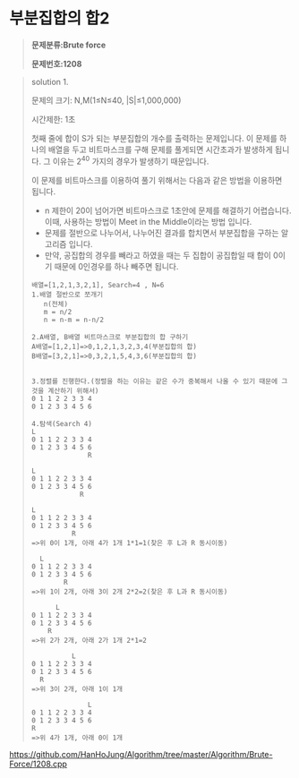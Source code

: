 #  부분집합의 합2

> **문제분류:Brute force**
>
> **문제번호:1208**

> solution 1.
>
> 문제의 크기:   N,M(1≤N≤40, |S|≤1,000,000) 
>
> 시간제한: 1초
>
> 
>
> 첫째 줄에 합이 S가 되는 부분집합의 개수를 출력하는 문제입니다. 이 문제를 하나의 배열을 두고 비트마스크를 구해 문제를 풀게되면 시간초과가 발생하게 됩니다. 그 이유는 2<sup>40</sup> 가지의 경우가 발생하기 때문입니다.
>
> 이 문제를 비트마스크를 이용하여 풀기 위해서는 다음과 같은 방법을 이용하면 됩니다.
>
> <Meet int the Middle>
>
> - n 제한이 20이 넘어가면 비트마스크로 1초안에 문제를 해결하기 어렵습니다. 이때, 사용하는 방법이 Meet in the Middle이라는 방법 입니다.
> - 문제를 절반으로 나누어서, 나누어진 결과를 합치면서 부분집합을 구하는 알고리즘 입니다.
> - 만약, 공집합의 경우를 빼라고 하였을 때는 두 집합이 공집합일 때 합이 0이기 때문에 0인경우를 하나 빼주면 됩니다.
>
> ```
> 배열=[1,2,1,3,2,1], Search=4 , N=6
> 1.배열 절반으로 쪼개기
>    n(전체)
>    m = n/2
>    n = n-m = n-n/2
>    
> 2.A배열, B배열 비트마스크로 부분집합의 합 구하기
> A배열=[1,2,1]=>0,1,2,1,3,2,3,4(부분집합의 합)
> B배열=[3,2,1]=>0,3,2,1,5,4,3,6(부분집합의 합)
> 
> 
> 3.정렬를 진행한다.(정렬을 하는 이유는 같은 수가 중복해서 나올 수 있기 때문에 그것을 계산하기 위해서)
> 0 1 1 2 2 3 3 4
> 0 1 2 3 3 4 5 6
> 
> 4.탐색(Search 4)
> L
> 0 1 1 2 2 3 3 4
> 0 1 2 3 3 4 5 6
>               R
>               
> L
> 0 1 1 2 2 3 3 4
> 0 1 2 3 3 4 5 6
>             R       
>             
> L
> 0 1 1 2 2 3 3 4
> 0 1 2 3 3 4 5 6
>           R                   
> =>위 0이 1개, 아래 4가 1개 1*1=1(찾은 후 L과 R 동시이동)
> 
>   L    
> 0 1 1 2 2 3 3 4
> 0 1 2 3 3 4 5 6
>         R    
> =>위 1이 2개, 아래 3이 2개 2*2=2(찾은 후 L과 R 동시이동) 
> 
>       L
> 0 1 1 2 2 3 3 4
> 0 1 2 3 3 4 5 6
>     R  
> =>위 2가 2개, 아래 2가 1개 2*1=2 
> 
>           L
> 0 1 1 2 2 3 3 4
> 0 1 2 3 3 4 5 6
>   R    
> =>위 3이 2개, 아래 1이 1개  
> 
>               L
> 0 1 1 2 2 3 3 4
> 0 1 2 3 3 4 5 6
> R 
> =>위 4가 1개, 아래 0이 1개
> ```
>
> 

https://github.com/HanHoJung/Algorithm/tree/master/Algorithm/Brute-Force/1208.cpp  


















